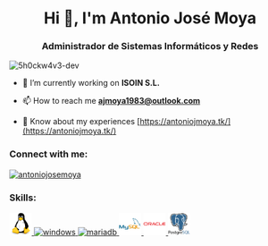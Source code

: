 <!---
- 👋 Hi, I’m @5h0ckw4v3-dev
- 👀 I’m interested in ...
- 🌱 I’m currently learning ...
- 💞️ I’m looking to collaborate on ...
- 📫 How to reach me ...
5h0ckw4v3-dev/5h0ckw4v3-dev is a ✨ special ✨ repository because its `README.md` (this file) appears on your GitHub profile.
You can click the Preview link to take a look at your changes.
--->
<h1 align="center">Hi 👋, I'm Antonio José Moya</h1>
<h3 align="center">Administrador de Sistemas Informáticos y Redes</h3>

<p align="left"> <img src="https://komarev.com/ghpvc/?username=5h0ckw4v3-dev&label=Profile%20views&color=0e75b6&style=flat" alt="5h0ckw4v3-dev" /> </p>

- 🔭 I’m currently working on **ISOIN S.L.**

- 📫 How to reach me **ajmoya1983@outlook.com**

- 📄 Know about my experiences [https://antoniojmoya.tk/](https://antoniojmoya.tk/)

<h3 align="left">Connect with me:</h3>
<p align="left">
<a href="https://linkedin.com/in/antoniojosemoya" target="blank"><img align="center" src="https://raw.githubusercontent.com/rahuldkjain/github-profile-readme-generator/master/src/images/icons/Social/linked-in-alt.svg" alt="antoniojosemoya" height="30" width="40" /></a>
</p>

<h3 align="left">Skills:</h3>
<p align="left"> 
  <a href="https://www.linux.org/" target="_blank" rel="noreferrer"> <img src="https://raw.githubusercontent.com/devicons/devicon/master/icons/linux/linux-original.svg" alt="linux" width="40" height="40"/> </a> 
  <a href="https://www.microsoft.com/es-es/windows" target="_blank" rel="noreferrer"> <img src="https://cdn.jsdelivr.net/gh/devicons/devicon/icons/windows8/windows8-original.svg" alt="windows" width="40" height="40"/> </a> 
  <a href="https://mariadb.org/" target="_blank" rel="noreferrer"> <img src="https://www.vectorlogo.zone/logos/mariadb/mariadb-icon.svg" alt="mariadb" width="40" height="40"/> </a> 
  <a href="https://www.mysql.com/" target="_blank" rel="noreferrer"> <img src="https://raw.githubusercontent.com/devicons/devicon/master/icons/mysql/mysql-original-wordmark.svg" alt="mysql" width="40" height="40"/> </a> 
  <a href="https://www.oracle.com/" target="_blank" rel="noreferrer"> <img src="https://raw.githubusercontent.com/devicons/devicon/master/icons/oracle/oracle-original.svg" alt="oracle" width="40" height="40"/> </a> 
  <a href="https://www.postgresql.org" target="_blank" rel="noreferrer"> <img src="https://raw.githubusercontent.com/devicons/devicon/master/icons/postgresql/postgresql-original-wordmark.svg" alt="postgresql" width="40" height="40"/> </a> </p>

<!--
<p><img align="center" src="https://github-readme-stats.vercel.app/api/top-langs?username=5h0ckw4v3-dev&show_icons=true&locale=en&layout=compact" alt="5h0ckw4v3-dev" /></p>
--->

